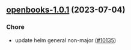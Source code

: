

## [openbooks-1.0.1](https://github.com/truecharts/charts/compare/openbooks-1.0.0...openbooks-1.0.1) (2023-07-04)

### Chore

- update helm general non-major ([#10135](https://github.com/truecharts/charts/issues/10135))
  
  